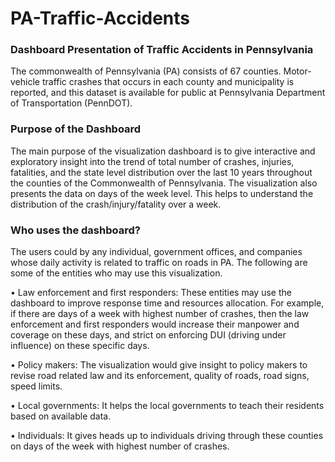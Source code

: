 # PA-Traffic-Accidents
### Dashboard Presentation of Traffic Accidents in Pennsylvania
The commonwealth of Pennsylvania (PA) consists of 67 counties. Motor-vehicle traffic crashes that occurs in each county and municipality is reported, and this dataset is available for public at Pennsylvania Department of Transportation (PennDOT). 
### Purpose of the Dashboard
The main purpose of the visualization dashboard is to give interactive and exploratory insight into the trend of total number of crashes, injuries, fatalities, and the state level distribution over the last 10 years throughout the counties of the Commonwealth of Pennsylvania. The visualization also presents the data on days of the week level. This helps to understand the distribution of the crash/injury/fatality over a week.
### Who uses the dashboard?
The users could by any individual, government offices, and companies whose daily activity is related to traffic on roads in PA. The following are some of the entities who may use this visualization.

•	Law enforcement and first responders: These entities may use the dashboard to improve response time and resources allocation. For example, if there are days of a week with highest number of crashes, then the law enforcement and first responders would increase their manpower and coverage on these days, and strict on enforcing DUI (driving under influence) on these specific days.

•	Policy makers: The visualization would give insight to policy makers to revise road related law and its enforcement, quality of roads, road signs, speed limits. 

•	Local governments: It helps the local governments to teach their residents based on available data.

•	Individuals: It gives heads up to individuals driving through these counties on days of the week with highest number of crashes. 
